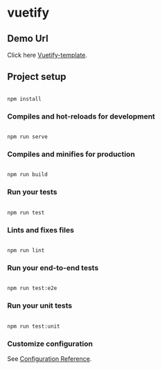 
# vuetify

  ## Demo Url
  Click here [Vuetify-template](https://vuetify-template.netlify.com).

## Project setup

```

npm install

```

  

### Compiles and hot-reloads for development

```

npm run serve

```

  

### Compiles and minifies for production

```

npm run build

```

  

### Run your tests

```

npm run test

```

  

### Lints and fixes files

```

npm run lint

```

  

### Run your end-to-end tests

```

npm run test:e2e

```

  

### Run your unit tests

```

npm run test:unit

```

  

### Customize configuration

See [Configuration Reference](https://cli.vuejs.org/config/).